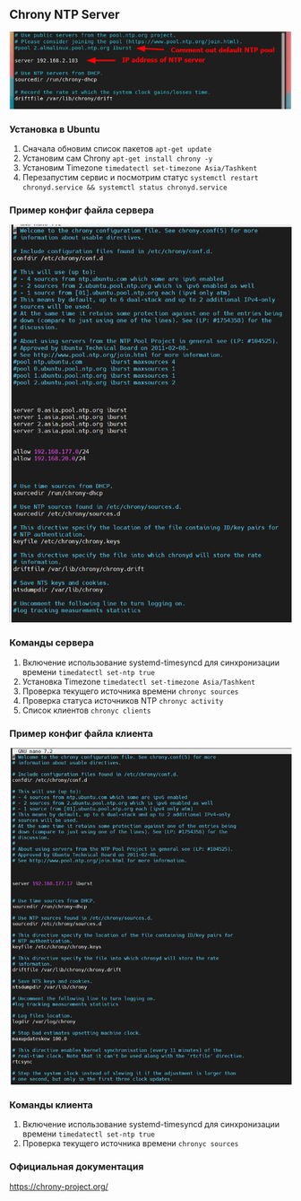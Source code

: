 ## Chrony NTP Server
![Example](images/chrony-ntp.png)

### Установка в Ubuntu
1) Сначала обновим список пакетов  ```apt-get update```
2) Установим сам Chrony ```apt-get install chrony -y```
3) Установим Timezone ```timedatectl set-timezone Asia/Tashkent```
4) Перезапустим сервис и посмотрим статус  ```systemctl restart chronyd.service && systemctl status chronyd.service```

### Пример конфиг файла сервера
![Example](images/chrony-server.png)

### Команды сервера
1) Включение использование systemd-timesyncd для синхронизации времени ```timedatectl set-ntp true```
2) Установка Timezone ```timedatectl set-timezone Asia/Tashkent```
3) Проверка текущего источника времени  ```chronyc sources```
4) Проверка статуса источников NTP ```chronyc activity```
5) Список клиентов ```chronyc clients```

### Пример конфиг файла клиента
![Example](images/chrony-client.png)

### Команды клиента
1) Включение использование systemd-timesyncd для синхронизации времени ```timedatectl set-ntp true```
2) Проверка текущего источника времени  ```chronyc sources```

### Официальная документация
https://chrony-project.org/
